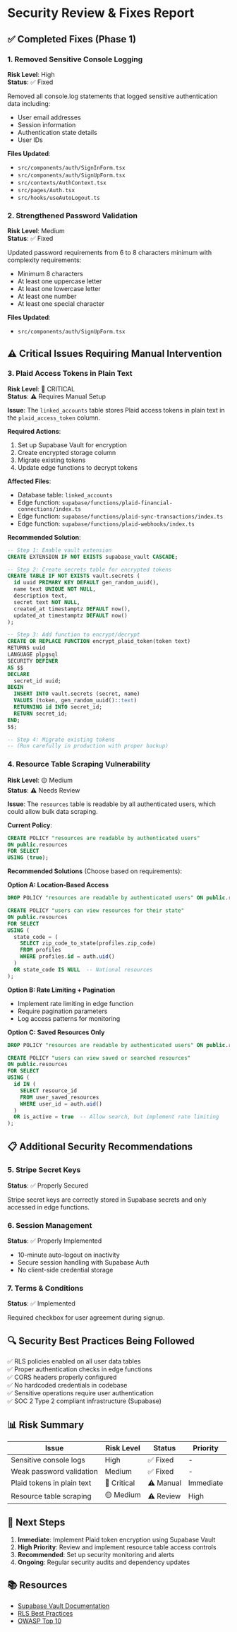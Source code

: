 # Security Review & Fixes Report

## ✅ Completed Fixes (Phase 1)

### 1. Removed Sensitive Console Logging
**Risk Level**: High  
**Status**: ✅ Fixed

Removed all console.log statements that logged sensitive authentication data including:
- User email addresses
- Session information
- Authentication state details
- User IDs

**Files Updated**:
- `src/components/auth/SignInForm.tsx`
- `src/components/auth/SignUpForm.tsx`
- `src/contexts/AuthContext.tsx`
- `src/pages/Auth.tsx`
- `src/hooks/useAutoLogout.ts`

### 2. Strengthened Password Validation
**Risk Level**: Medium  
**Status**: ✅ Fixed

Updated password requirements from 6 to 8 characters minimum with complexity requirements:
- Minimum 8 characters
- At least one uppercase letter
- At least one lowercase letter
- At least one number
- At least one special character

**Files Updated**:
- `src/components/auth/SignUpForm.tsx`

## ⚠️ Critical Issues Requiring Manual Intervention

### 3. Plaid Access Tokens in Plain Text
**Risk Level**: 🔴 CRITICAL  
**Status**: ⚠️ Requires Manual Setup

**Issue**: The `linked_accounts` table stores Plaid access tokens in plain text in the `plaid_access_token` column.

**Required Actions**:
1. Set up Supabase Vault for encryption
2. Create encrypted storage column
3. Migrate existing tokens
4. Update edge functions to decrypt tokens

**Affected Files**:
- Database table: `linked_accounts`
- Edge function: `supabase/functions/plaid-financial-connections/index.ts`
- Edge function: `supabase/functions/plaid-sync-transactions/index.ts`
- Edge function: `supabase/functions/plaid-webhooks/index.ts`

**Recommended Solution**:
```sql
-- Step 1: Enable vault extension
CREATE EXTENSION IF NOT EXISTS supabase_vault CASCADE;

-- Step 2: Create secrets table for encrypted tokens
CREATE TABLE IF NOT EXISTS vault.secrets (
  id uuid PRIMARY KEY DEFAULT gen_random_uuid(),
  name text UNIQUE NOT NULL,
  description text,
  secret text NOT NULL,
  created_at timestamptz DEFAULT now(),
  updated_at timestamptz DEFAULT now()
);

-- Step 3: Add function to encrypt/decrypt
CREATE OR REPLACE FUNCTION encrypt_plaid_token(token text)
RETURNS uuid
LANGUAGE plpgsql
SECURITY DEFINER
AS $$
DECLARE
  secret_id uuid;
BEGIN
  INSERT INTO vault.secrets (secret, name)
  VALUES (token, gen_random_uuid()::text)
  RETURNING id INTO secret_id;
  RETURN secret_id;
END;
$$;

-- Step 4: Migrate existing tokens
-- (Run carefully in production with proper backup)
```

### 4. Resource Table Scraping Vulnerability
**Risk Level**: 🟡 Medium  
**Status**: ⚠️ Needs Review

**Issue**: The `resources` table is readable by all authenticated users, which could allow bulk data scraping.

**Current Policy**:
```sql
CREATE POLICY "resources are readable by authenticated users" 
ON public.resources 
FOR SELECT 
USING (true);
```

**Recommended Solutions** (Choose based on requirements):

**Option A: Location-Based Access**
```sql
DROP POLICY "resources are readable by authenticated users" ON public.resources;

CREATE POLICY "users can view resources for their state"
ON public.resources
FOR SELECT
USING (
  state_code = (
    SELECT zip_code_to_state(profiles.zip_code) 
    FROM profiles 
    WHERE profiles.id = auth.uid()
  )
  OR state_code IS NULL  -- National resources
);
```

**Option B: Rate Limiting + Pagination**
- Implement rate limiting in edge function
- Require pagination parameters
- Log access patterns for monitoring

**Option C: Saved Resources Only**
```sql
DROP POLICY "resources are readable by authenticated users" ON public.resources;

CREATE POLICY "users can view saved or searched resources"
ON public.resources
FOR SELECT
USING (
  id IN (
    SELECT resource_id 
    FROM user_saved_resources 
    WHERE user_id = auth.uid()
  )
  OR is_active = true  -- Allow search, but implement rate limiting
);
```

## 📋 Additional Security Recommendations

### 5. Stripe Secret Keys
**Status**: ✅ Properly Secured

Stripe secret keys are correctly stored in Supabase secrets and only accessed in edge functions.

### 6. Session Management
**Status**: ✅ Properly Implemented

- 10-minute auto-logout on inactivity
- Secure session handling with Supabase Auth
- No client-side credential storage

### 7. Terms & Conditions
**Status**: ✅ Implemented

Required checkbox for user agreement during signup.

## 🔍 Security Best Practices Being Followed

✅ RLS policies enabled on all user data tables  
✅ Proper authentication checks in edge functions  
✅ CORS headers properly configured  
✅ No hardcoded credentials in codebase  
✅ Sensitive operations require user authentication  
✅ SOC 2 Type 2 compliant infrastructure (Supabase)  

## 📊 Risk Summary

| Issue | Risk Level | Status | Priority |
|-------|-----------|---------|----------|
| Sensitive console logs | High | ✅ Fixed | - |
| Weak password validation | Medium | ✅ Fixed | - |
| Plaid tokens in plain text | 🔴 Critical | ⚠️ Manual | Immediate |
| Resource table scraping | 🟡 Medium | ⚠️ Review | High |

## 🚀 Next Steps

1. **Immediate**: Implement Plaid token encryption using Supabase Vault
2. **High Priority**: Review and implement resource table access controls
3. **Recommended**: Set up security monitoring and alerts
4. **Ongoing**: Regular security audits and dependency updates

## 📚 Resources

- [Supabase Vault Documentation](https://supabase.com/docs/guides/database/vault)
- [RLS Best Practices](https://supabase.com/docs/guides/auth/row-level-security)
- [OWASP Top 10](https://owasp.org/www-project-top-ten/)
